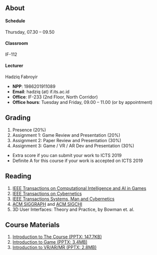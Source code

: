 ## About
#### Schedule
Thursday, 07.30 – 09.50
#### Classroom
IF-112
#### Lecturer
Hadziq Fabroyir 
- **NPP**: 1986201911089
- **Email**: hadziq (at) if.its.ac.id
- **Office**: IF-233 (2nd Floor, North Corridor)
- **Office hours**: Tuesday and Friday, 09.00 – 11.00 (or by appointment)

## Grading

1. Presence (20%)
2. Assignment 1: Game Review and Presentation (20%)
3. Assignment 2: Paper Review and Presentation (30%)
4. Assignment 3: Game / VR / AR Dev and Presentation (30%)

- Extra score if you can submit your work to ICTS 2019
- Definite A for this course if your work is accepted on ICTS 2019

## Reading

1. [IEEE Transactions on Computational Intelligence and AI in Games](https://ieeexplore.ieee.org/xpl/RecentIssue.jsp?punumber=4804728)
2. [IEEE Transactions on Cybernetics](https://ieeexplore.ieee.org/xpl/RecentIssue.jsp?punumber=6221036)
3. [IEEE Transactions Systems, Man and Cybernetics](https://ieeexplore.ieee.org/xpl/RecentIssue.jsp?punumber=6221021)
4. [ACM SIGGRAPH](https://dl.acm.org/sig.cfm?id=SP932) and [ACM SIGCHI](https://dl.acm.org/sig.cfm?id=SP923)
5. 3D User Interfaces: Theory and Practice, by Bowman et. al.

## Course Materials

1. [Introduction to The Course (PPTX: 147.7KB)](http://hadziq.if.its.ac.id/togdvrar2019/1stMeeting.pptx)
2. [Introduction to Game (PPTX: 3.4MB)](http://hadziq.if.its.ac.id/togdvrar2019/2ndMeeting.pptx)
3. [Introduction to VR/AR/MR (PPTX: 2.8MB)](http://hadziq.if.its.ac.id/togdvrar2019/3rdMeeting.pptx)

